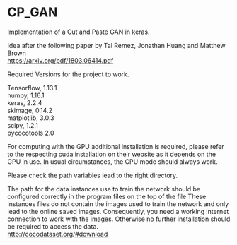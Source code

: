 # CP_GAN
Implementation of a Cut and Paste GAN in keras.

Idea after the following paper by Tal Remez, Jonathan Huang and Matthew Brown  
https://arxiv.org/pdf/1803.06414.pdf

Required Versions for the project to work.

Tensorflow, 1.13.1  
numpy, 1.16.1  
keras, 2.2.4  
skimage, 0.14.2  
matplotlib, 3.0.3  
scipy, 1.2.1  
pycocotools 2.0  

For computing with the GPU additional installation is required, please refer to the respecting cuda installation on their website
as it depends on the GPU in use.
In usual circumstances, the CPU mode should always work.

Please check the path variables lead to the right directory.

The path for the data instances use to train the network should be configured correctly in the program files on the top of the file
These instances files do not contain the images used to train the network and only lead to the online saved images.
Consequently, you need a working internet connection to work with the images.
Otherwise no further installation should be required to access the data.  
http://cocodataset.org/#download
